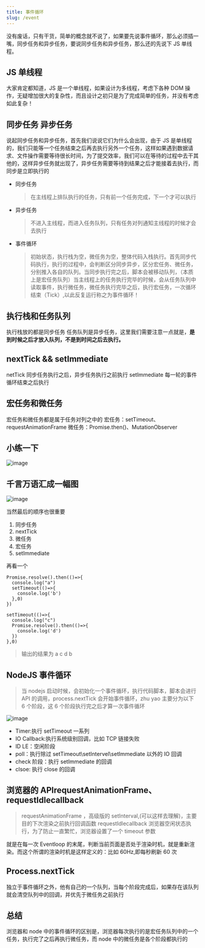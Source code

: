 ```yaml
---
title: 事件循环
slug: /event
---
```


没有废话，只有干货，简单的概念就不说了，如果要先说事件循环，那么必须插一嘴，同步任务和异步任务，要说同步任务和异步任务，那么还的先说下 JS 单线程。

## JS 单线程

大家肯定都知道，JS 是一个单线程，如果设计为多线程，考虑下各种 DOM 操作，无疑增加很大的复杂性，而且设计之初只是为了完成简单的任务，并没有考虑如此复杂！

## 同步任务 异步任务

说起同步任务和异步任务，首先我们说说它们为什么会出现，由于 JS 是单线程的，我们只能等一个任务结束之后再去执行另外一个任务，这样如果遇到数据请求、文件操作需要等待很长时间，为了提交效率，我们可以在等待的过程中去干其他的，这样异步任务就出现了，异步任务需要等待到结果之后才能接着去执行，而同步是立即执行的

- 同步任务
  > 在主线程上排队执行的任务，只有前一个任务完成，下一个才可以执行
- 异步任务

  > 不进入主线程，而进入任务队列，只有任务对列通知主线程的时候才会去执行

- 事件循环
  > 初始状态，执行栈为空，微任务为空，整体代码入栈执行。首先同步代码执行，执行的过程中，会判断区分同步异步，区分宏任务、微任务，分别推入各自的队列。当同步执行完之后，脚本会被移动队列，（本质上是宏任务队列）当主线程上的任务执行完毕的时候，会从任务队列中读取事件，执行微任务，微任务执行完毕之后，执行宏任务，一次循环结束（Tick）,以此反复运行称之为事件循环！

## 执行栈和任务队列

执行栈放的都是同步任务
任务队列是异步任务，这里我们需要注意一点就是，**是到时候之后才放入队列，不是到时间之后去执行。**

## nextTick && setImmediate

netTick 同步任务执行之后，异步任务执行之前执行
setImmediate 每一轮的事件循环结束之后执行

## 宏任务和微任务

宏任务和微任务都是属于任务对列之中的
宏任务：setTimeout、requestAnimationFrame
微任务：Promise.then()、MutationObserver

## 小练一下

![image](https://user-images.githubusercontent.com/84896877/169861589-50f01d23-3478-4a3c-b89f-51effcce82bc.png)

## 千言万语汇成一幅图

![image](https://user-images.githubusercontent.com/84896877/169862605-17c472c3-4fb9-47c1-bceb-053cca3cc672.png)

当然最后的顺序也很重要

1. 同步任务
2. nextTick
3. 微任务
4. 宏任务
5. setImmediate

再看一个

```
Promise.resolve().then(()=>{
  console.log("a")
  setTimeout(()=>{
    console.log('b')
  },0)
})

setTimeout(()=>{
  console.log("c")
  Promise.resolve().then(()=>{
    console.log('d')
  })
},0)

```

> 输出的结果为 a c d b

## NodeJS 事件循环

> 当 nodejs 启动时候，会初始化一个事件循环，执行代码脚本，脚本会进行 API 的调用，process.nextTick 会开始事件循环，zhu yao 主要分为以下 6 个阶段，这 6 个阶段执行完之后才算一次事件循环

![image](https://user-images.githubusercontent.com/84896877/177361738-a5200425-85b7-4bf0-8423-9503ad772235.png)

- Timer:执行 setTimeout 一系列
- IO Callback:执行系统级别回调，比如 TCP 链接失败
- ID LE：空闲阶段
- poll：执行除过 setTimeout\setIntervel\setImmediate 以外的 IO 回调
- check 阶段：执行 setImmediate 的回调
- clsoe: 执行 close 的回调

## 浏览器的 APIrequestAnimationFrame、requestIdlecallback

> requestAnimationFrame ，高级版的 setInterval,(可以这样去理解)，主要目的下次渲染之前执行回调函数
> requestIdlecallback 浏览器空闲状态执行，为了防止一直繁忙，浏览器设置了一个 timeout 参数

就是在每一次 Eventloop 的末尾，判断当前页面是否处于渲染时机，就是重新渲染。而这个所谓的渲染时机是这样定义的：比如 60Hz,即每秒刷新 60 次

## Process.nextTick

独立于事件循环之外，他有自己的一个队列，当每个阶段完成后，如果存在该队列就会清空队列中的回调，并优先于微任务之前执行

## 总结

浏览器和 node 中的事件循环的区别是，浏览器每次执行的是宏任务队列中的一个任务，执行完了之后再执行微任务，而 node 中的微任务是各个阶段都执行的
